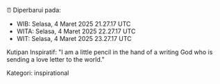 ⏰ Diperbarui pada:
- WIB: Selasa, 4 Maret 2025 21.27.17 UTC
- WITA: Selasa, 4 Maret 2025 22.27.17 UTC
- WIT: Selasa, 4 Maret 2025 23.27.17 UTC

Kutipan Inspiratif:
"I am a little pencil in the hand of a writing God who is sending a love letter to the world."


Kategori: inspirational

